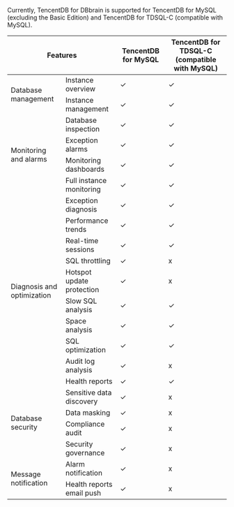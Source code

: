 Currently, TencentDB for DBbrain is supported for TencentDB for MySQL (excluding the Basic Edition) and TencentDB for TDSQL-C (compatible with MySQL).

<table>
<thead><tr><th colspan=2>Features</th><th>TencentDB for MySQL</th><th>TencentDB for TDSQL-C (compatible with MySQL)</th></tr></thead>
<tbody>
<tr>
<td rowspan=2>Database management</td>
<td>Instance overview</td><td>✓</td><td>✓</td></tr>
<tr>
<td>Instance management</td><td>✓</td><td>✓</td></tr>
<tr>
<td rowspan=4>Monitoring and alarms</td>
<td>Database inspection</td><td>✓</td><td>✓</td></tr>
<tr>
<td>Exception alarms</td><td>✓</td><td>✓</td></tr>
<tr>
<td>Monitoring dashboards</td><td>✓</td><td>✓</td></tr>
<tr>
<td>Full instance monitoring</td><td>✓</td><td>✓</td></tr>
<tr>
<td rowspan=10>Diagnosis and optimization</td>
<td>Exception diagnosis</td><td>✓</td><td>✓</td></tr>
<tr>
<td>Performance trends</td><td>✓</td><td>✓</td></tr>
<tr>
<td>Real-time sessions</td><td>✓</td><td>✓</td></tr>
<tr>
<td>SQL throttling</td><td>✓</td><td>x</td></tr>
<tr>
<td>Hotspot update protection</td><td>✓</td><td>x</td></tr>
<tr>
<td>Slow SQL analysis</td><td>✓</td><td>✓</td></tr>
<tr>
<td>Space analysis</td><td>✓</td><td>✓</td></tr>
<tr>
<td>SQL optimization</td><td>✓</td><td>✓</td></tr>
<tr>
<td>Audit log analysis</td><td>✓</td><td>x</td></tr>
<tr>
<td>Health reports</td><td>✓</td><td>✓</td></tr>
<tr>
<td rowspan=4>Database security</td>
<td>Sensitive data discovery</td><td>✓</td><td>x</td></tr>
<tr>
<td>Data masking</td><td>✓</td><td>x</td></tr>
<tr>
<td>Compliance audit</td><td>✓</td><td>x</td></tr>
<tr>
<td>Security governance</td><td>✓</td><td>x</td></tr>
<tr>
<td rowspan=2>Message notification</td>
<td>Alarm notification</td><td>✓</td><td>x</td></tr>
<tr>
<td>Health reports email push</td><td>✓</td><td>x</td></tr>
</tbody></table>

